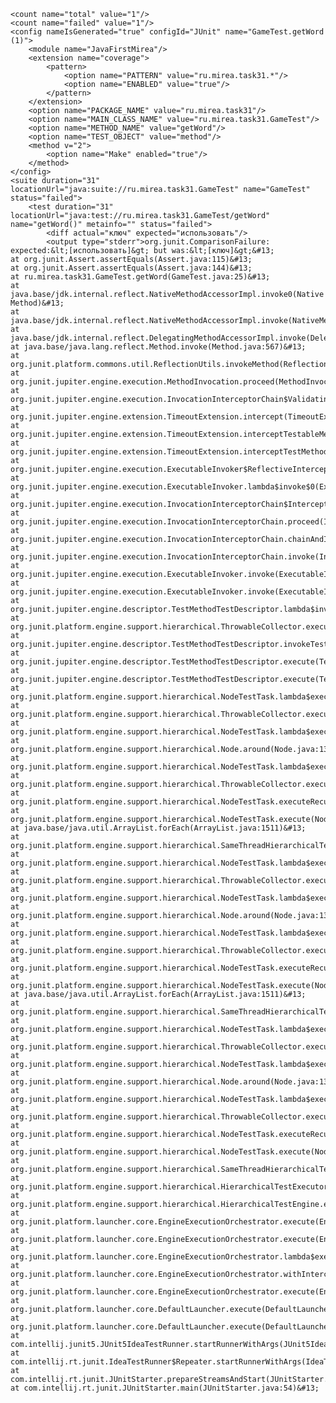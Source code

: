 <?xml version="1.0" encoding="UTF-8"?><testrun duration="31" footerText="Generated by IntelliJ IDEA on 19.12.2021, 20:20" name="GameTest.getWord (1)">
    <count name="total" value="1"/>
    <count name="failed" value="1"/>
    <config nameIsGenerated="true" configId="JUnit" name="GameTest.getWord (1)">
        <module name="JavaFirstMirea"/>
        <extension name="coverage">
            <pattern>
                <option name="PATTERN" value="ru.mirea.task31.*"/>
                <option name="ENABLED" value="true"/>
            </pattern>
        </extension>
        <option name="PACKAGE_NAME" value="ru.mirea.task31"/>
        <option name="MAIN_CLASS_NAME" value="ru.mirea.task31.GameTest"/>
        <option name="METHOD_NAME" value="getWord"/>
        <option name="TEST_OBJECT" value="method"/>
        <method v="2">
            <option name="Make" enabled="true"/>
        </method>
    </config>
    <suite duration="31" locationUrl="java:suite://ru.mirea.task31.GameTest" name="GameTest" status="failed">
        <test duration="31" locationUrl="java:test://ru.mirea.task31.GameTest/getWord" name="getWord()" metainfo="" status="failed">
            <diff actual="ключ" expected="использовать"/>
            <output type="stderr">org.junit.ComparisonFailure: expected:&lt;[использовать]&gt; but was:&lt;[ключ]&gt;&#13;
	at org.junit.Assert.assertEquals(Assert.java:115)&#13;
	at org.junit.Assert.assertEquals(Assert.java:144)&#13;
	at ru.mirea.task31.GameTest.getWord(GameTest.java:25)&#13;
	at java.base/jdk.internal.reflect.NativeMethodAccessorImpl.invoke0(Native Method)&#13;
	at java.base/jdk.internal.reflect.NativeMethodAccessorImpl.invoke(NativeMethodAccessorImpl.java:78)&#13;
	at java.base/jdk.internal.reflect.DelegatingMethodAccessorImpl.invoke(DelegatingMethodAccessorImpl.java:43)&#13;
	at java.base/java.lang.reflect.Method.invoke(Method.java:567)&#13;
	at org.junit.platform.commons.util.ReflectionUtils.invokeMethod(ReflectionUtils.java:688)&#13;
	at org.junit.jupiter.engine.execution.MethodInvocation.proceed(MethodInvocation.java:60)&#13;
	at org.junit.jupiter.engine.execution.InvocationInterceptorChain$ValidatingInvocation.proceed(InvocationInterceptorChain.java:131)&#13;
	at org.junit.jupiter.engine.extension.TimeoutExtension.intercept(TimeoutExtension.java:149)&#13;
	at org.junit.jupiter.engine.extension.TimeoutExtension.interceptTestableMethod(TimeoutExtension.java:140)&#13;
	at org.junit.jupiter.engine.extension.TimeoutExtension.interceptTestMethod(TimeoutExtension.java:84)&#13;
	at org.junit.jupiter.engine.execution.ExecutableInvoker$ReflectiveInterceptorCall.lambda$ofVoidMethod$0(ExecutableInvoker.java:115)&#13;
	at org.junit.jupiter.engine.execution.ExecutableInvoker.lambda$invoke$0(ExecutableInvoker.java:105)&#13;
	at org.junit.jupiter.engine.execution.InvocationInterceptorChain$InterceptedInvocation.proceed(InvocationInterceptorChain.java:106)&#13;
	at org.junit.jupiter.engine.execution.InvocationInterceptorChain.proceed(InvocationInterceptorChain.java:64)&#13;
	at org.junit.jupiter.engine.execution.InvocationInterceptorChain.chainAndInvoke(InvocationInterceptorChain.java:45)&#13;
	at org.junit.jupiter.engine.execution.InvocationInterceptorChain.invoke(InvocationInterceptorChain.java:37)&#13;
	at org.junit.jupiter.engine.execution.ExecutableInvoker.invoke(ExecutableInvoker.java:104)&#13;
	at org.junit.jupiter.engine.execution.ExecutableInvoker.invoke(ExecutableInvoker.java:98)&#13;
	at org.junit.jupiter.engine.descriptor.TestMethodTestDescriptor.lambda$invokeTestMethod$6(TestMethodTestDescriptor.java:210)&#13;
	at org.junit.platform.engine.support.hierarchical.ThrowableCollector.execute(ThrowableCollector.java:73)&#13;
	at org.junit.jupiter.engine.descriptor.TestMethodTestDescriptor.invokeTestMethod(TestMethodTestDescriptor.java:206)&#13;
	at org.junit.jupiter.engine.descriptor.TestMethodTestDescriptor.execute(TestMethodTestDescriptor.java:131)&#13;
	at org.junit.jupiter.engine.descriptor.TestMethodTestDescriptor.execute(TestMethodTestDescriptor.java:65)&#13;
	at org.junit.platform.engine.support.hierarchical.NodeTestTask.lambda$executeRecursively$5(NodeTestTask.java:139)&#13;
	at org.junit.platform.engine.support.hierarchical.ThrowableCollector.execute(ThrowableCollector.java:73)&#13;
	at org.junit.platform.engine.support.hierarchical.NodeTestTask.lambda$executeRecursively$7(NodeTestTask.java:129)&#13;
	at org.junit.platform.engine.support.hierarchical.Node.around(Node.java:137)&#13;
	at org.junit.platform.engine.support.hierarchical.NodeTestTask.lambda$executeRecursively$8(NodeTestTask.java:127)&#13;
	at org.junit.platform.engine.support.hierarchical.ThrowableCollector.execute(ThrowableCollector.java:73)&#13;
	at org.junit.platform.engine.support.hierarchical.NodeTestTask.executeRecursively(NodeTestTask.java:126)&#13;
	at org.junit.platform.engine.support.hierarchical.NodeTestTask.execute(NodeTestTask.java:84)&#13;
	at java.base/java.util.ArrayList.forEach(ArrayList.java:1511)&#13;
	at org.junit.platform.engine.support.hierarchical.SameThreadHierarchicalTestExecutorService.invokeAll(SameThreadHierarchicalTestExecutorService.java:38)&#13;
	at org.junit.platform.engine.support.hierarchical.NodeTestTask.lambda$executeRecursively$5(NodeTestTask.java:143)&#13;
	at org.junit.platform.engine.support.hierarchical.ThrowableCollector.execute(ThrowableCollector.java:73)&#13;
	at org.junit.platform.engine.support.hierarchical.NodeTestTask.lambda$executeRecursively$7(NodeTestTask.java:129)&#13;
	at org.junit.platform.engine.support.hierarchical.Node.around(Node.java:137)&#13;
	at org.junit.platform.engine.support.hierarchical.NodeTestTask.lambda$executeRecursively$8(NodeTestTask.java:127)&#13;
	at org.junit.platform.engine.support.hierarchical.ThrowableCollector.execute(ThrowableCollector.java:73)&#13;
	at org.junit.platform.engine.support.hierarchical.NodeTestTask.executeRecursively(NodeTestTask.java:126)&#13;
	at org.junit.platform.engine.support.hierarchical.NodeTestTask.execute(NodeTestTask.java:84)&#13;
	at java.base/java.util.ArrayList.forEach(ArrayList.java:1511)&#13;
	at org.junit.platform.engine.support.hierarchical.SameThreadHierarchicalTestExecutorService.invokeAll(SameThreadHierarchicalTestExecutorService.java:38)&#13;
	at org.junit.platform.engine.support.hierarchical.NodeTestTask.lambda$executeRecursively$5(NodeTestTask.java:143)&#13;
	at org.junit.platform.engine.support.hierarchical.ThrowableCollector.execute(ThrowableCollector.java:73)&#13;
	at org.junit.platform.engine.support.hierarchical.NodeTestTask.lambda$executeRecursively$7(NodeTestTask.java:129)&#13;
	at org.junit.platform.engine.support.hierarchical.Node.around(Node.java:137)&#13;
	at org.junit.platform.engine.support.hierarchical.NodeTestTask.lambda$executeRecursively$8(NodeTestTask.java:127)&#13;
	at org.junit.platform.engine.support.hierarchical.ThrowableCollector.execute(ThrowableCollector.java:73)&#13;
	at org.junit.platform.engine.support.hierarchical.NodeTestTask.executeRecursively(NodeTestTask.java:126)&#13;
	at org.junit.platform.engine.support.hierarchical.NodeTestTask.execute(NodeTestTask.java:84)&#13;
	at org.junit.platform.engine.support.hierarchical.SameThreadHierarchicalTestExecutorService.submit(SameThreadHierarchicalTestExecutorService.java:32)&#13;
	at org.junit.platform.engine.support.hierarchical.HierarchicalTestExecutor.execute(HierarchicalTestExecutor.java:57)&#13;
	at org.junit.platform.engine.support.hierarchical.HierarchicalTestEngine.execute(HierarchicalTestEngine.java:51)&#13;
	at org.junit.platform.launcher.core.EngineExecutionOrchestrator.execute(EngineExecutionOrchestrator.java:108)&#13;
	at org.junit.platform.launcher.core.EngineExecutionOrchestrator.execute(EngineExecutionOrchestrator.java:88)&#13;
	at org.junit.platform.launcher.core.EngineExecutionOrchestrator.lambda$execute$0(EngineExecutionOrchestrator.java:54)&#13;
	at org.junit.platform.launcher.core.EngineExecutionOrchestrator.withInterceptedStreams(EngineExecutionOrchestrator.java:67)&#13;
	at org.junit.platform.launcher.core.EngineExecutionOrchestrator.execute(EngineExecutionOrchestrator.java:52)&#13;
	at org.junit.platform.launcher.core.DefaultLauncher.execute(DefaultLauncher.java:96)&#13;
	at org.junit.platform.launcher.core.DefaultLauncher.execute(DefaultLauncher.java:75)&#13;
	at com.intellij.junit5.JUnit5IdeaTestRunner.startRunnerWithArgs(JUnit5IdeaTestRunner.java:71)&#13;
	at com.intellij.rt.junit.IdeaTestRunner$Repeater.startRunnerWithArgs(IdeaTestRunner.java:33)&#13;
	at com.intellij.rt.junit.JUnitStarter.prepareStreamsAndStart(JUnitStarter.java:235)&#13;
	at com.intellij.rt.junit.JUnitStarter.main(JUnitStarter.java:54)&#13;
</output>
        </test>
    </suite>
</testrun>
